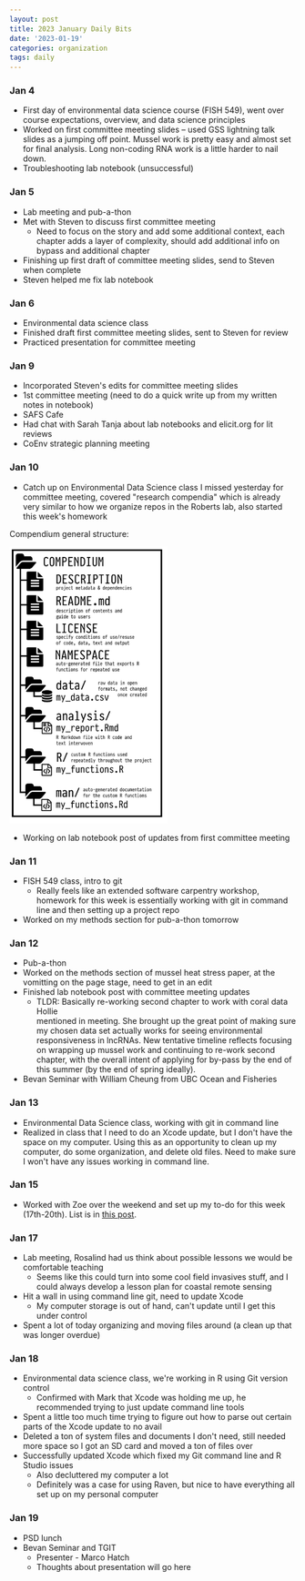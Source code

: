 ```yaml
---
layout: post
title: 2023 January Daily Bits
date: '2023-01-19'
categories: organization
tags: daily
---
```


### Jan 4
* First day of environmental data science course (FISH 549), went over course expectations, overview, and data science principles
* Worked on first committee meeting slides – used GSS lightning talk slides as a jumping off point. Mussel work is pretty easy and almost set for final analysis. Long non-coding RNA work is a little harder to nail down.
* Troubleshooting lab notebook (unsuccessful)

### Jan 5
* Lab meeting and pub-a-thon
* Met with Steven to discuss first committee meeting
  * Need to focus on the story and add some additional context, each chapter adds a      layer of complexity, should add additional info on bypass and additional chapter
* Finishing up first draft of committee meeting slides, send to Steven when complete
* Steven helped me fix lab notebook

### Jan 6
* Environmental data science class
* Finished draft first committee meeting slides, sent to Steven for review
* Practiced presentation for committee meeting

### Jan 9
* Incorporated Steven's edits for committee meeting slides
* 1st committee meeting (need to do a quick write up from my written notes in notebook)
* SAFS Cafe
* Had chat with Sarah Tanja about lab notebooks and elicit.org for lit reviews
* CoEnv strategic planning meeting

### Jan 10
* Catch up on Environmental Data Science class I missed yesterday for committee meeting, covered "research compendia" which is already very similar to how we organize repos in the Roberts lab, also started this week's homework

Compendium general structure:

![image](https://github.com/zbengt/zbengt.github.io/blob/master/assets/img/FISH549/FISH549_MediumCompendia_Schematic.png?raw=true)

* Working on lab notebook post of updates from first committee meeting

### Jan 11
* FISH 549 class, intro to git
  * Really feels like an extended software carpentry workshop, homework for this
  week is essentially working with git in command line and then setting up a 
  project repo
* Worked on my methods section for pub-a-thon tomorrow

### Jan 12
* Pub-a-thon
* Worked on the methods section of mussel heat stress paper, at the vomitting on the page stage, need to get in an edit
* Finished lab notebook post with committee meeting updates
  * TLDR: Basically re-working second chapter to work with coral data Hollie     
  mentioned in meeting. She brought up the great point of making sure my chosen 
  data set actually works for seeing environmental responsiveness in lncRNAs. New 
  tentative timeline reflects focusing on wrapping up mussel work and continuing to
  re-work second chapter, with the overall intent of applying for by-pass by the 
  end of this summer (by the end of spring ideally).
* Bevan Seminar with William Cheung from UBC Ocean and Fisheries
  
### Jan 13
* Environmental Data Science class, working with git in command line
* Realized in class that I need to do an Xcode update, but I don't have the space on my computer. Using this as an opportunity to clean up my computer, do some organization, and delete old files. Need to make sure I won't have any issues working in command line.

### Jan 15
* Worked with Zoe over the weekend and set up my to-do for this week (17th-20th). List is in [this post](https://zbengt.github.io/2023-01-15-Weekof17-To-Do/).

### Jan 17
* Lab meeting, Rosalind had us think about possible lessons we would be comfortable teaching
  * Seems like this could turn into some cool field invasives stuff, and I could       always develop a lesson plan for coastal remote sensing
* Hit a wall in using command line git, need to update Xcode
  * My computer storage is out of hand, can't update until I get this under control
* Spent a lot of today organizing and moving files around (a clean up that was       longer overdue)

### Jan 18
* Environmental data science class, we're working in R using Git version control
  * Confirmed with Mark that Xcode was holding me up, he recommended trying to just   update command line tools
* Spent a little too much time trying to figure out how to parse out certain parts   of the Xcode update to no avail
* Deleted a ton of system files and documents I don't need, still needed more space   so I got an SD card and moved a ton of files over
* Successfully updated Xcode which fixed my Git command line and R Studio issues
  * Also decluttered my computer a lot
  * Definitely was a case for using Raven, but nice to have everything all set up      on my personal computer

### Jan 19
* PSD lunch
* Bevan Seminar and TGIT
  * Presenter - Marco Hatch
  * Thoughts about presentation will go here



